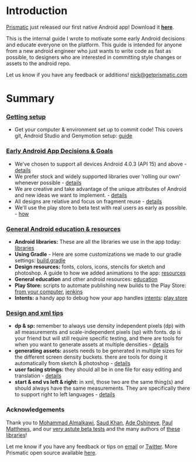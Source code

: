 # Introduction
[Prismatic](http://getprismatic.com) just released our first native Android app! Download it [**here**](https://play.google.com/store/apps/details?id=com.Prismatic.android).

This is the internal guide I wrote to motivate some early Android decisions and educate everyone on the platform.
This guide is intended for anyone from a new android engineer who just wants to write code as fast as possible, to designers who are interested in committing style changes or assets to the android repo.

Let us know if you have any feedback or additions! nick@getprismatic.com

# Summary
### [Getting setup](Setup.md)
* Get your computer & environment set up to commit code! This covers git, Android Studio and Genymotion setup: [guide](Setup.md)

### [Early Android App Decisions & Goals](EarlyAndroidAppDecisions&Goals.md)
* We've chosen to support all devices Android 4.0.3 (API 15) and above - [details](EarlyAndroidAppDecisions&Goals.md#our-app-will-support-android-403-api-15-and-above)
* We prefer stock and widely supported libraries over 'rolling our own' whenever possible - [details](EarlyAndroidAppDecisions&Goals.md#we-prefer-stock-and-widely-supported-libraries-over-rolling-our-own-whenever-possible)
* We are creative and take advantage of the unique attributes of Android and new ideas we want to implement. - [details](EarlyAndroidAppDecisions&Goals.md#we-are-creative-and-take-advantage-of-the-unique-attributes-of-android)
* All designs are relative and focus on fragment reuse - [details](EarlyAndroidAppDecisions&Goals.md#all-designs-are-relative-and-focus-on-fragment-reuse)
* We'll use the play store to beta test with real users as early as possible. - [how](EarlyAndroidAppDecisions&Goals.md#using-the-play-store-for-alpha--beta-testing)

### [General Android education & resources](GeneralAndroidTemplates&Education.md)
* **Android libraries:** These are all the libraries we use in the app today: [libraries](Libraries.md)
* **Using Gradle** - Here are some customizations we made to our gradle settings: [build.gradle](GeneralAndroidTemplates&Education.md#buildgradle)
* **Design resources:** fonts, colors, icons, stencils for sketch and photoshop. A guide to how we added animations to the app: [resources](GeneralAndroidTemplates&Education.md#design-templates)
* **General education** and other android resources: [education](GeneralAndroidTemplates&Education.md#general-education-and-other-guides)
* **Play Store:** scripts to automate publishing new builds to the Play Store: [from your computer](https://github.com/googlesamples/android-play-publisher-api), [jenkins](https://wiki.jenkins-ci.org/display/JENKINS/Google+Play+Android+Publisher+Plugin)
* **Intents:** a handy app to debug how your app handles [intents](http://developer.android.com/guide/components/intents-filters.html): [play store](https://play.google.com/store/apps/details?id=uk.co.ashtonbrsc.android.intentintercept&hl=en)

### [Design and xml tips](DesignAndXmlTips.md)
* **dp & sp:** remember to always use density independent pixels (dp) with all measurements and scale-independent pixels (sp) with fonts. dp is your friend but will still require specific testing, and there are tools for when you want to generate assets at multiple densities - [details](DesignAndXmlTips.md#dp--sp)
* **generating assets:** assets needs to be generated in multiple sizes for the different screen density buckets.  there are tools for doing it automatically from sketch & photoshop - [details](DesignAndXmlTips.md#generating-assets)
* **user facing strings:** they should all be in one file for easy editing and translation - [details](DesignAndXmlTips.md#user-facing-strings)
* **start & end vs left & right:** in xml, those two are the same thing(s) and should always have the same measurements.  They are specifically there to support right to left languages - [details](DesignAndXmlTips.md#right-to-left-language-support)

### Acknowledgements
Thank you to [Mohammad Almalkawi](https://twitter.com/moh), [Saud Khan](https://twitter.com/bidyut), [Ade Oshineye](https://plus.google.com/+AdeOshineye), [Paul Matthews](https://plus.google.com/+PaulMatthews86), and our [very astute beta tests](http://getprismatic.com/androidbetatesters) and the many authors of [these libraries](Libraries.md)! 

Let me know if you have any feedback or tips on [email](mailto:nick@getprismatic.com) or [Twitter](http://twitter.com/njs). More Prismatic open source available [here](http://github.com/Prismatic/).